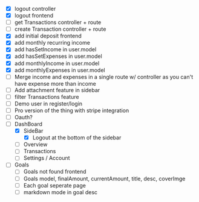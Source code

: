 - [x] logout controller
- [x] logout frontend
- [ ] get Transactions controller + route
- [ ] create Transaction controller + route
- [x] add initial deposit frontend
- [x] add monthly recurring income
- [x] add hasSetIncome in user.model
- [x] add hasSetExpenses in user.model
- [x] add monthlyIncome in user.model
- [x] add monthlyExpenses in user.model
- [ ] Merge income and expenses in a single route w/ controller as you can't have expense more than income
- [ ] Add attachment feature in sidebar
- [ ] filter Transactions feature
- [ ] Demo user in register/login
- [ ] Pro version of the thing with stripe integration
- [ ] Oauth?
- [ ] DashBoard
  - [x] SideBar
    - [x] Logout at the bottom of the sidebar
  - [ ] Overview
  - [ ] Transactions
  - [ ] Settings / Account
- [ ] Goals
  - [ ] Goals not found frontend
  - [ ] Goals model, finalAmount, currentAmount, title, desc, coverImge
  - [ ] Each goal seperate page
  - [ ] markdown mode in goal desc
